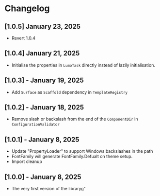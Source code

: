 # Changelog

## [1.0.5] January 23, 2025
- Revert 1.0.4

## [1.0.4] January 21, 2025
- Initialise the properties in `LumoTask` directly instead of lazily initialisation. 

## [1.0.3] - January 19, 2025
- Add `Surface` as `Scaffold` dependency in `TemplateRegistry`

## [1.0.2] - January 18, 2025
- Remove slash or backslash from the end of the `ComponentDir` in `ConfigurationValidator`

## [1.0.1] - January 8, 2025
- Update "PropertyLoader" to support Windows backslashes in the path
- FontFamily will generate FontFamily.Defualt on theme setup.
- Import cleanup

## [1.0.0] - January 8, 2025
- The very first version of the libraryg" 
